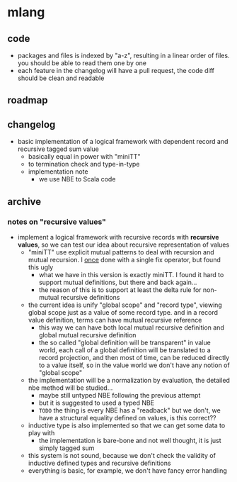 
# mlang

## code

* packages and files is indexed by "a-z", resulting in a linear order of files. you 
should be able to read them one by one
* each feature in the changelog will have a pull request, the code diff should be clean and readable

## roadmap
    
## changelog

* basic implementation of a logical framework with dependent record and recursive tagged sum value
    * basically equal in power with "miniTT"
    * to termination check and type-in-type
    * implementation note
        * we use NBE to Scala code

## archive

### notes on "recursive values"

* implement a logical framework with recursive records with **recursive values**,
 so we can test our idea about recursive representation of values
    * "miniTT" use explicit mutual patterns to deal with recursion and mutual recursion.
      I
      [once](https://github.com/molikto/ChihuahuaLang/blob/master/common/src/main/scala/Syntax.scala#L59)
      done with a single fix operator, but found this ugly
         * what we have in this version is exactly miniTT. I found it hard to support mutual definitions, but 
           there and back again...
         * the reason of this is to support at least the delta rule for non-mutual recursive definitions
    * the current idea is unify "global scope" and "record type", viewing global scope just as a value of
      some record type. and in a record value definition, terms can have mutual recursive reference
         * this way we can have both local mutual recursive definition and global mutual recursive definition
         * the so called "global definition will be transparent" in value world, 
         each call of a global definition will be translated to a record projection, and then most of time, 
         can be reduced directly to a value itself, so in the value world we don't have any notion of "global scope"
    * the implementation will be a normalization by evaluation, the detailed nbe method will be studied...
         * maybe still untyped NBE following the previous attempt
         * but it is suggested to used a typed NBE
         * `TODO` the thing is every NBE has a "readback" but we don't,
          we have a structural equality defined on values, is this correct??
    * inductive type is also implemented so that we can get some data to play with
         * the implementation is bare-bone and not well thought, it is just simply tagged sum
    * this system is not sound, because we don't check the validity of inductive defined types and recursive definitions
    * everything is basic, for example, we don't have fancy error handling
